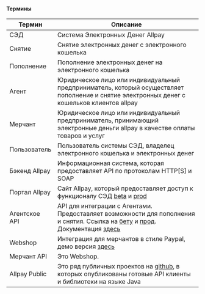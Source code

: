 #### Термины
| Термин | Описание |
| --- | --- |
| СЭД | Система Электронных Денег Allpay |
| Снятие | Снятие электронных денег с электронного кошелька |
| Пополнение | Пополнение электронных денег на электронного кошелька |
| Агент | Юридическое лицо или индивидуальный предприниматель, который    осуществляет пополнение и снятие электронных денег с кошельков клиентов allpay |
| Мерчант | Юридическое лицо или индивидуальный предприниматель, принимающий электронные деньги allpay в качестве оплаты товаров и услуг |
| Пользователь | Пользователь системы СЭД, владелец электронного кошелька и электронных денег |
| Бэкенд Allpay | Информационная система, которая предоставляет API по протоколам HTTP[S] и SOAP |
| Портал Allpay | Сайт Allpay, который предоставляет доступ к функционалу СЭД [beta](http://beta.allpay.kz/mfs/) и [prod](https://mfs.allpay.kz/mfs/) |
| Агентское API | API для интеграции с Агентами. Предоставляет возможности для пополнения и снятия. Ссылка на [бету](http://beta.allpay.kz/allpay-public-soap/cash-in-transaction-management/v1.1?wsdl) и [прод](http://mfs.allpay.kz/allpay-public-soap/cash-in-transaction-management/v1.1?wsdl). Документация [здесь](https://github.com/allpaykz/documentation/wiki/%D0%A0%D0%B5%D0%B3%D0%BB%D0%B0%D0%BC%D0%B5%D0%BD%D1%82-API-%D0%90%D0%B3%D0%B5%D0%BD%D1%82%D0%B0) |
| Webshop| Интеграция для мерчантов в стиле Paypal, демо версия [здесь](http://beta.allpay.kz/webshop-integration-rest/transactions.jsp) |
| Мерчант API | Это Webshop. |
| Allpay Public | Это ряд публичных проектов на [github](https://github.com/allpaykz/allpay-public), в которых опубликованы готовые API клиенты и библиотеки на языке Java |